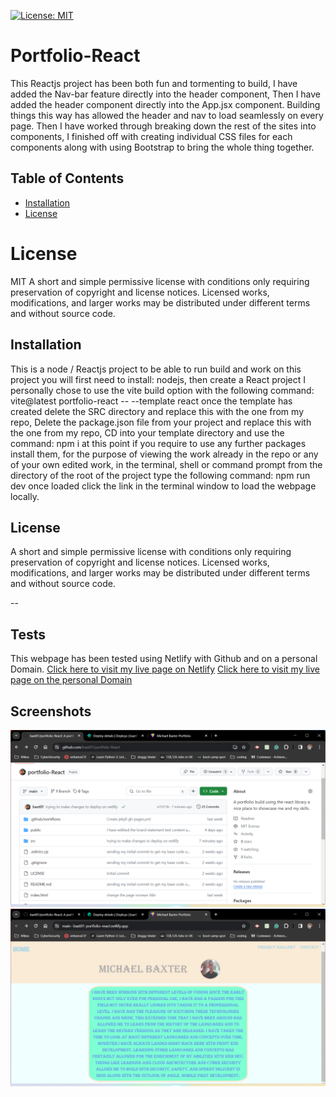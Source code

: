 [![License: MIT](https://img.shields.io/badge/License-MIT-yellow.svg)](https://opensource.org/licenses/MIT)
# Portfolio-React
This Reactjs project has been both fun and tormenting to build,
I have added the Nav-bar feature directly into the header component,
Then I have added the header component directly into the App.jsx component.
Building things this way has allowed the header and nav to load seamlessly on every page.
Then I have worked through breaking down the rest of the sites into components,
I finished off with creating individual CSS files for each components along with using Bootstrap to bring the whole thing together.

## Table of Contents

* [Installation](#installation)
* [License](#license)

# License
MIT
A short and simple permissive license with conditions only requiring preservation of copyright and license notices. Licensed works, modifications, and larger works may be distributed under different terms and without source code.

## Installation

This is a node / Reactjs project to be able to run build and work on this project you will first need to install:
nodejs,
then create a React project I personally chose to use the vite build option with the following command:
vite@latest portfolio-react -- --template react
once the template has created delete the SRC directory and replace this with the one from my repo,
Delete the package.json file from your project and replace this with the one from my repo,
CD into your template directory and use the command:
npm i
at this point if you require to use any further packages install them,
for the purpose of viewing the work already in the repo or any of your own edited work,
in the terminal, shell or command prompt from the directory of the root of the project type the following command:
npm run dev
once loaded click the link in the terminal window to load the webpage locally.

## License

A short and simple permissive license with conditions only requiring preservation of copyright and license notices. Licensed works, modifications, and larger works may be distributed under different terms and without source code.

--

## Tests

This webpage has been tested using Netlify with Github and on a personal Domain. [Click here to visit my live page on Netlify](https://main--baxt01-portfolio-react.netlify.app/)
[Click here to visit my live page on the personal Domain](https://baxterfam.co.uk)



## Screenshots

 ![My Repo](https://github.com/baxt01/portfolio-React/blob/main/images/Repo.png) 
  ![live pages](https://github.com/baxt01/portfolio-React/blob/main/images/LiveDeploy.png) 

